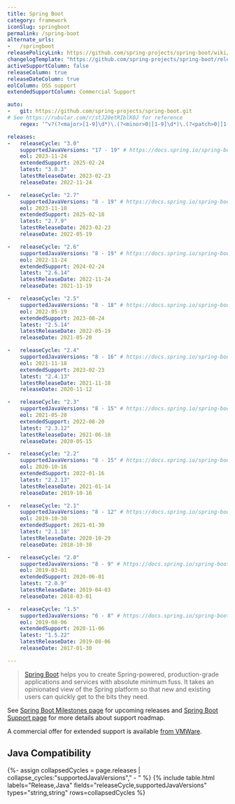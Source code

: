 ```yaml
---
title: Spring Boot
category: framework
iconSlug: springboot
permalink: /spring-boot
alternate_urls:
-   /springboot
releasePolicyLink: https://github.com/spring-projects/spring-boot/wiki/Supported-Versions
changelogTemplate: "https://github.com/spring-projects/spring-boot/releases/tag/v__LATEST__"
activeSupportColumn: false
releaseColumn: true
releaseDateColumn: true
eolColumn: OSS support
extendedSupportColumn: Commercial Support

auto:
-   git: https://github.com/spring-projects/spring-boot.git
# See https://rubular.com/r/stJ20etRIblK0J for reference
    regex: '^v?(?<major>[1-9]\d*)\.(?<minor>0|[1-9]\d*)\.(?<patch>0|[1-9]\d*)(\.RELEASE)?$'

releases:
-   releaseCycle: "3.0"
    supportedJavaVersions: "17 - 19" # https://docs.spring.io/spring-boot/docs/3.0.2/reference/html/getting-started.html#getting-started.system-requirements
    eol: 2023-11-24
    extendedSupport: 2025-02-24
    latest: "3.0.3"
    latestReleaseDate: 2023-02-23
    releaseDate: 2022-11-24

-   releaseCycle: "2.7"
    supportedJavaVersions: "8 - 19" # https://docs.spring.io/spring-boot/docs/2.7.8/reference/html/getting-started.html#getting-started.system-requirements
    eol: 2023-11-18
    extendedSupport: 2025-02-18
    latest: "2.7.9"
    latestReleaseDate: 2023-02-23
    releaseDate: 2022-05-19

-   releaseCycle: "2.6"
    supportedJavaVersions: "8 - 19" # https://docs.spring.io/spring-boot/docs/2.6.14/reference/html/getting-started.html#getting-started.system-requirements
    eol: 2022-11-24
    extendedSupport: 2024-02-24
    latest: "2.6.14"
    latestReleaseDate: 2022-11-24
    releaseDate: 2021-11-19

-   releaseCycle: "2.5"
    supportedJavaVersions: "8 - 18" # https://docs.spring.io/spring-boot/docs/2.5.14/reference/html/getting-started.html#getting-started.system-requirements
    eol: 2022-05-19
    extendedSupport: 2023-08-24
    latest: "2.5.14"
    latestReleaseDate: 2022-05-19
    releaseDate: 2021-05-20

-   releaseCycle: "2.4"
    supportedJavaVersions: "8 - 16" # https://docs.spring.io/spring-boot/docs/2.4.13/reference/html/getting-started.html#getting-started-system-requirements
    eol: 2021-11-18
    extendedSupport: 2023-02-23
    latest: "2.4.13"
    latestReleaseDate: 2021-11-18
    releaseDate: 2020-11-12

-   releaseCycle: "2.3"
    supportedJavaVersions: "8 - 15" # https://docs.spring.io/spring-boot/docs/2.3.12.RELEASE/reference/html/getting-started.html#getting-started-system-requirements
    eol: 2021-05-20
    extendedSupport: 2022-08-20
    latest: "2.3.12"
    latestReleaseDate: 2021-06-10
    releaseDate: 2020-05-15

-   releaseCycle: "2.2"
    supportedJavaVersions: "8 - 15" # https://docs.spring.io/spring-boot/docs/2.2.13.RELEASE/reference/html/getting-started.html#getting-started-system-requirements
    eol: 2020-10-16
    extendedSupport: 2022-01-16
    latest: "2.2.13"
    latestReleaseDate: 2021-01-14
    releaseDate: 2019-10-16

-   releaseCycle: "2.1"
    supportedJavaVersions: "8 - 12" # https://docs.spring.io/spring-boot/docs/2.1.18.RELEASE/reference/html/getting-started-system-requirements.html
    eol: 2019-10-30
    extendedSupport: 2021-01-30
    latest: "2.1.18"
    latestReleaseDate: 2020-10-29
    releaseDate: 2018-10-30

-   releaseCycle: "2.0"
    supportedJavaVersions: "8 - 9" # https://docs.spring.io/spring-boot/docs/2.0.9.RELEASE/reference/html/getting-started-system-requirements.html
    eol: 2019-03-01
    extendedSupport: 2020-06-01
    latest: "2.0.9"
    latestReleaseDate: 2019-04-03
    releaseDate: 2018-03-01

-   releaseCycle: "1.5"
    supportedJavaVersions: "6 - 8" # https://docs.spring.io/spring-boot/docs/1.5.22.RELEASE/reference/html/getting-started-system-requirements.html
    eol: 2019-08-06
    extendedSupport: 2020-11-06
    latest: "1.5.22"
    latestReleaseDate: 2019-08-06
    releaseDate: 2017-01-30

---
```


> [Spring Boot](https://github.com/spring-projects/spring-boot) helps you to create Spring-powered,
> production-grade applications and services with absolute minimum fuss. It takes an opinionated
> view of the Spring platform so that new and existing users can quickly get to the bits they need.

See [Spring Boot Milestones page](https://github.com/spring-projects/spring-boot/milestones) for
upcoming releases and [Spring Boot Support page](https://spring.io/projects/spring-boot#support) for
more details about support roadmap.

A commercial offer for extended support is available
[from VMWare](https://tanzu.vmware.com/content/blog/vmware-spring-runtime-extended-support).

## Java Compatibility

{%- assign collapsedCycles = page.releases | collapse_cycles:"supportedJavaVersions"," - " %}
{% include table.html
  labels="Release,Java"
  fields="releaseCycle,supportedJavaVersions"
  types="string,string"
  rows=collapsedCycles %}
